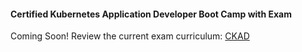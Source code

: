 #### Certified Kubernetes Application Developer Boot Camp with Exam

Coming Soon! Review the current exam curriculum: [CKAD](https://rx-m.com/wp-content/uploads/2018/02/ckad-v1.0.pdf)
